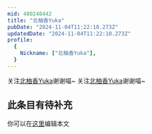 ```yaml
---
mid: 480248442
title: "北柚香Yuka"
pubDate: "2024-11-04T11:22:10.273Z"
updatedDate: "2024-11-04T11:22:10.273Z"
profile:
  {
    Nickname: ["北柚香Yuka"],
  }
---
```


关注[北柚香Yuka](https://space.bilibili.com/480248442)谢谢喵~ 关注[北柚香Yuka](https://space.bilibili.com/480248442)谢谢喵~

## 此条目有待补充
你可以在[这里](https://github.com/Yuhanawa/VTuber.ICU-Content/edit/master/v/北柚香Yuka/index.md)编辑本文
